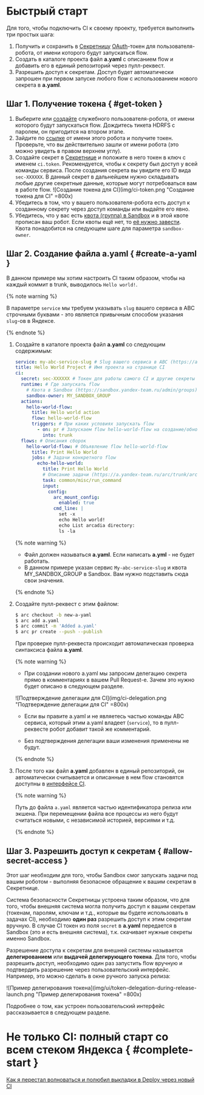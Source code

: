 # Быстрый старт

Для того, чтобы подключить CI к своему проекту, требуется выполнить три простых шага:

1. Получить и сохранить в [Секретницу](https://yav.yandex-team.ru/) [OAuth](https://en.wikipedia.org/wiki/OAuth)-токен для пользователя-робота, от имени которого будут запускаться flow.
2. Создать в каталоге проекта файл **a.yaml** с описанием flow и добавить его в единый репозиторий через пулл-реквест.
3. Разрешить доступ к секретам. Доступ будет автоматически запрошен при первом запуске любого flow с использованием нового секрета в **a.yaml**.

## Шаг 1. Получение токена { #get-token }

1. Выберите или [создайте](https://wiki.yandex-team.ru/tools/support/zombik/) служебного пользователя-робота, от имени которого будут запускаться flow. Дождитесь тикета HDRFS с паролем, он пригодится на втором этапе.
2. Зайдите по [ссылке](https://oauth.yandex-team.ru/authorize?response_type=token&client_id=5c2eb9ec7cc74dcd960f400ff32b7b38) от имени этого робота и получите токен. Проверьте, что вы действительно зашли от имени робота (это можно увидеть в правом верхнем углу).
3. Создайте секрет в [Секретнице](https://yav.yandex-team.ru/) и положите в него токен в ключ с именем `ci.token`. Рекомендуется, чтобы к секрету был доступ у всей команды сервиса. После создания секрета вы увидите его ID вида `sec-XXXXXX`. В данный секрет в дальнейшем нужно складывать любые другие секретные данные, которые могут потребоваться вам в работе flow.
   ![Создание токена для CI](img/ci-token.png "Создание токена для CI" =800x)
4. Убедитесь в том, что у вашего пользователя-робота есть доступ к созданному секрету через доступ команды или выдайте его явно.
5. Убедитесь, что у вас есть [квота (группа) в Sandbox](https://sandbox.yandex-team.ru/admin/groups) и в этой квоте прописан ваш робот. Если квоты ещё нет, то [её нужно завести](https://docs.yandex-team.ru/sandbox/quota#manage-quotas). Квота понадобится на следующем шаге для параметра `sandbox-owner`.

## Шаг 2. Создание файла a.yaml { #create-a-yaml }

В данном примере мы хотим настроить CI таким образом, чтобы на каждый коммит в trunk, выводилось `Hello world!`.

{% note warning %}

В параметре `service` мы требуем указывать `slug` вашего сервиса в ABC строчными буквами - это является привычным способом указания `slug`-ов в Яндексе.

{% endnote %}

1. Создайте в каталоге проекта файл **a.yaml** со следующим содержимым:

    ```yaml
    service: my-abc-service-slug # Slug вашего сервиса в ABC (https://abc.yandex-team.ru/)
    title: Hello World Project # Имя проекта на странице CI
    ci:
      secret: sec-XXXXXX # Токен для работы самого CI и другие секреты
      runtime: # Где запускать flow
        # Квота в Sandbox (https://sandbox.yandex-team.ru/admin/groups)
        sandbox-owner: MY_SANDBOX_GROUP
      actions:
        hello-world-flow:
          title: Hello world action
          flow: hello-world-flow
          triggers: # При каких условиях запускать flow
            - on: pr # Запускаем flow hello-world-flow на создание/обновление пулл-реквеста
              into: trunk
      flows: # Описания сборок
        hello-world-flow: # Объявление flow hello-world-flow
          title: Print Hello World
          jobs: # Задачи конкретного flow
            echo-hello-world:
              title: Print Hello World
              # Описание задачи (https://a.yandex-team.ru/arc/trunk/arcadia/ci/registry/common/misc#commonmiscrun_command)
              task: common/misc/run_command
              input:
                config:
                  arc_mount_config:
                    enabled: true
                  cmd_line: |
                    set -x
                    echo Hello world!
                    echo List arcadia directory:
                    ls -la
    ```
   {% note warning %}

    * Файл должен называться **a.yaml**. Если написать **a.yml** - не будет работать.
    * В данном примере указан сервис `My-abc-service-slug` и квота MY_SANDBOX_GROUP в Sandbox. Вам нужно подставить сюда свои значения.

   {% endnote %}

2. Создайте пулл-реквест с этим файлом:

    ```bash
    $ arc checkout -b new-a-yaml
    $ arc add a.yaml
    $ arc commit -m 'Added a.yaml'
    $ arc pr create --push --publish
    ```

   При проверке пулл-реквеста происходит автоматическая проверка синтаксиса файла **a.yaml**.

   {% note warning %}
    * При создании нового a.yaml мы запросим делегацию секрета прямо в комментариях в вашем Pull Request-е. Зачем это нужно будет описано в следующем разделе.

   ![Подтверждение делегации для CI](img/ci-delegation.png "Подтверждение делегации для CI" =800x)

    * Если вы правите a.yaml и не являетесь частью команды ABC сервиса, который этим a.yaml владеет (`service`), то в пулл-реквесте робот добавит такой же комментарий.

    * Без подтверждения делегации ваши изменения применены не будут.

   {% endnote %}

3. После того как файл **a.yaml** добавлен в единый репозиторий, он автоматически считывается и описанные в нем flow становятся доступны в [интерфейсе CI](https://a.yandex-team.ru/ci/).

   {% note warning %}

    Путь до файла `a.yaml` является частью идентификатора релиза или экшена. При перемещении файла все процессы из него будут считаться новыми, с независимой историей, версиями и т.д.

   {% endnote %}

## Шаг 3. Разрешить доступ к секретам { #allow-secret-access }

Этот шаг необходим для того, чтобы Sandbox смог запускать задачи под вашим роботом - выполняя безопасное обращение к вашим секретам в Секретнице.

Система безопасности Секретницы устроена таким образом, что для того, чтобы внешняя система могла получить доступ к вашим секретам (токенам, паролям, ключам и т.д., которые вы будете использовать в задачах CI), необходимо **один раз** разрешить доступ к этим секретам вручную. В случае CI токен из поля `secret` в **a.yaml** передается в Sandbox (это и есть внешняя система), т.к. скачивает нужные секреты именно Sandbox.

Разрешение доступа к секретам для внешней системы называется **делегированием** или **выдачей делегирующего токена**. Для того, чтобы разрешить доступ, необходимо один раз запустить flow вручную и подтвердить разрешение через пользовательский интерфейс. Например, это можно сделать в окне ручного запуска релиза:

![Пример делегирования токена](img/ui/token-delegation-during-release-launch.png "Пример делегирования токена" =800x)

Подробнее о том, как устроен пользовательский интерфейс рассказывается в следующем разделе.


# Не только CI: полный старт со всем стеком Яндекса { #complete-start }

[Как я перестал волноваться и полюбил выкладки в Deploy через новый CI](https://guschin.at.yandex-team.ru/753)
